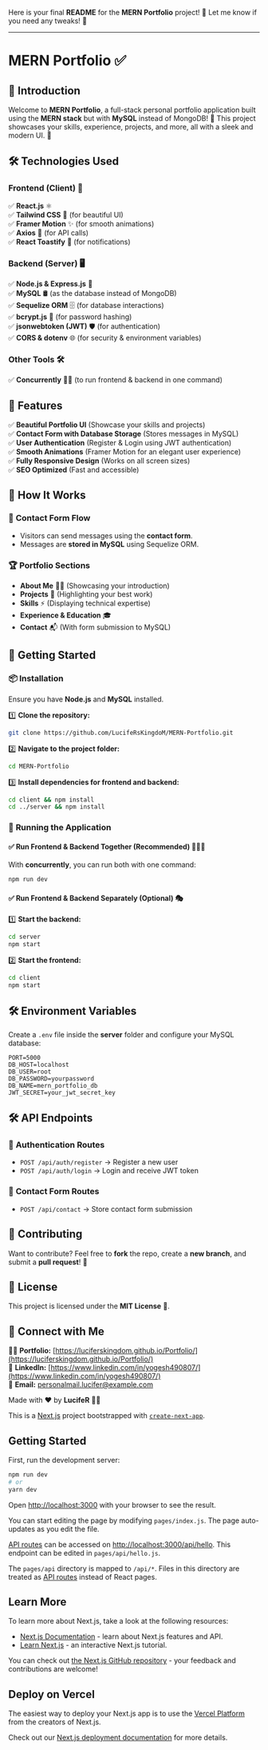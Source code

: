 
Here is your final **README** for the **MERN Portfolio** project! 🎉 Let me know if you need any tweaks! 🚀  

---

# **MERN Portfolio** ✅  

## 🚀 Introduction  
Welcome to **MERN Portfolio**, a full-stack personal portfolio application built using the **MERN stack** but with **MySQL** instead of MongoDB! 🌟 This project showcases your skills, experience, projects, and more, all with a sleek and modern UI. 🚀  

## 🛠️ Technologies Used  

### **Frontend (Client) 🎨**  
✅ **React.js** ⚛️  
✅ **Tailwind CSS** 🎨 (for beautiful UI)  
✅ **Framer Motion** ✨ (for smooth animations)  
✅ **Axios** 🔄 (for API calls)  
✅ **React Toastify** 🍞 (for notifications)  

### **Backend (Server) 🖥️**  
✅ **Node.js & Express.js** 🚀  
✅ **MySQL** 🛢️ (as the database instead of MongoDB)  
✅ **Sequelize ORM** 🗄️ (for database interactions)  
✅ **bcrypt.js** 🔐 (for password hashing)  
✅ **jsonwebtoken (JWT)** 🛡️ (for authentication)  
✅ **CORS & dotenv** 🌐 (for security & environment variables)  

### **Other Tools 🛠️**  
✅ **Concurrently** 🏃‍♂️ (to run frontend & backend in one command)  

## 🎯 Features  
✅ **Beautiful Portfolio UI** (Showcase your skills and projects)  
✅ **Contact Form with Database Storage** (Stores messages in MySQL)  
✅ **User Authentication** (Register & Login using JWT authentication)  
✅ **Smooth Animations** (Framer Motion for an elegant user experience)  
✅ **Fully Responsive Design** (Works on all screen sizes)  
✅ **SEO Optimized** (Fast and accessible)  

## 🚀 How It Works  

### 📩 **Contact Form Flow**  
- Visitors can send messages using the **contact form**.  
- Messages are **stored in MySQL** using Sequelize ORM.  

### 🏆 **Portfolio Sections**  
- **About Me** 🧑‍💻 (Showcasing your introduction)  
- **Projects** 🚀 (Highlighting your best work)  
- **Skills** ⚡ (Displaying technical expertise)  
- **Experience & Education** 🎓  
- **Contact** 📬 (With form submission to MySQL)  

## 🏁 Getting Started  

### 📦 **Installation**  
Ensure you have **Node.js** and **MySQL** installed.  

1️⃣ **Clone the repository:**  
```sh
git clone https://github.com/LucifeRsKingdoM/MERN-Portfolio.git
```  

2️⃣ **Navigate to the project folder:**  
```sh
cd MERN-Portfolio
```  

3️⃣ **Install dependencies for frontend and backend:**  
```sh
cd client && npm install
cd ../server && npm install
```  

### 🚀 **Running the Application**  

#### ✅ **Run Frontend & Backend Together (Recommended) 🏃‍♂️💨**  
With **concurrently**, you can run both with one command:  
```sh
npm run dev
```  

#### ✅ **Run Frontend & Backend Separately (Optional) 🎭**  
1️⃣ **Start the backend:**  
```sh
cd server
npm start
```  

2️⃣ **Start the frontend:**  
```sh
cd client
npm start
```  

## 🛠️ **Environment Variables**  
Create a `.env` file inside the **server** folder and configure your MySQL database:  
```env
PORT=5000
DB_HOST=localhost
DB_USER=root
DB_PASSWORD=yourpassword
DB_NAME=mern_portfolio_db
JWT_SECRET=your_jwt_secret_key
```  

## 🛠️ **API Endpoints**  

### 🔐 **Authentication Routes**  
- `POST /api/auth/register` → Register a new user  
- `POST /api/auth/login` → Login and receive JWT token  

### 📩 **Contact Form Routes**  
- `POST /api/contact` → Store contact form submission  

## 🤝 **Contributing**  
Want to contribute? Feel free to **fork** the repo, create a **new branch**, and submit a **pull request**! 🚀  

## 📜 **License**  
This project is licensed under the **MIT License** 📜.  

## 🚀 **Connect with Me**  
👨‍💻 **Portfolio:** [https://luciferskingdom.github.io/Portfolio/](https://luciferskingdom.github.io/Portfolio/)  
🔗 **LinkedIn:** [https://www.linkedin.com/in/yogesh490807/](https://www.linkedin.com/in/yogesh490807/)  
📧 **Email:** personalmail.lucifer@example.com  

Made with ❤️ by **LucifeR** 🎨🚀  





This is a [Next.js](https://nextjs.org/) project bootstrapped with [`create-next-app`](https://github.com/vercel/next.js/tree/canary/packages/create-next-app).

## Getting Started

First, run the development server:

```bash
npm run dev
# or
yarn dev
```

Open [http://localhost:3000](http://localhost:3000) with your browser to see the result.

You can start editing the page by modifying `pages/index.js`. The page auto-updates as you edit the file.

[API routes](https://nextjs.org/docs/api-routes/introduction) can be accessed on [http://localhost:3000/api/hello](http://localhost:3000/api/hello). This endpoint can be edited in `pages/api/hello.js`.

The `pages/api` directory is mapped to `/api/*`. Files in this directory are treated as [API routes](https://nextjs.org/docs/api-routes/introduction) instead of React pages.

## Learn More

To learn more about Next.js, take a look at the following resources:

- [Next.js Documentation](https://nextjs.org/docs) - learn about Next.js features and API.
- [Learn Next.js](https://nextjs.org/learn) - an interactive Next.js tutorial.

You can check out [the Next.js GitHub repository](https://github.com/vercel/next.js/) - your feedback and contributions are welcome!

## Deploy on Vercel

The easiest way to deploy your Next.js app is to use the [Vercel Platform](https://vercel.com/new?utm_medium=default-template&filter=next.js&utm_source=create-next-app&utm_campaign=create-next-app-readme) from the creators of Next.js.

Check out our [Next.js deployment documentation](https://nextjs.org/docs/deployment) for more details.
